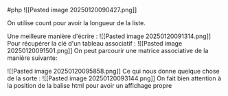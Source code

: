 #php 
![[Pasted image 20250120090427.png]]

On utilise count pour avoir la longueur de la liste.

Une meilleure manière d'écrire :
![[Pasted image 20250120091314.png]]
Pour récupérer la clé d'un tableau associatif : 
![[Pasted image 20250120091501.png]]
On peut parcourir une matrice associative de la manière suivante:

![[Pasted image 20250120095858.png]]
Ce qui nous donne quelque chose de la sorte :
![[Pasted image 20250120093144.png]]
On fait bien attention à la position de la balise html pour avoir un affichage propre